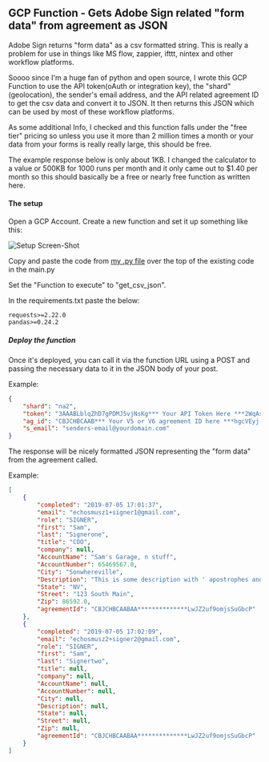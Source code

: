 ## GCP Function - Gets Adobe Sign related "form data" from agreement as JSON

Adobe Sign returns "form data" as a csv formatted string.  This is really a problem for use in things like MS flow, zappier, ifttt, nintex and other workflow platforms. 

Soooo since I'm a huge fan of python and open source, I wrote this GCP Function to use the API token(oAuth or integration key), the "shard"(geolocation), the sender's email address, and the API related agreement ID to get the csv data and convert it to JSON.  It then returns this JSON which can be used by most of these workflow platforms.

As some additional Info, I checked and this function falls under the "free tier" pricing so unless you use it more than 2 million times a month or your data from your forms is really really large, this should be free.

The example response below is only about 1KB.  I changed the calculator to a value or 500KB for 1000 runs per month and it only came out to $1.40 per month so this should basically be a free or nearly free function as written here.

#### The setup

Open a GCP Account.  Create a new function and set it up something like this:

![Setup Screen-Shot](https://www.evernote.com/shard/s517/sh/5fc307f9-b24e-4d8c-a494-f660c543862a/65be11a295780c42/res/140c36ab-0e6a-4544-beb1-9799a2675a44/skitch.png)

Copy and paste the code from [my .py file](https://github.com/skaboy71/Adobe-Sign-GCP-Functions-/blob/master/getFormDataCsvAs-JSON.py) over the top of the existing code in the main.py

Set the "Function to execute" to "get_csv_json".

In the requirements.txt paste the below:

```
requests>=2.22.0
pandas>=0.24.2
```

##### Deploy the function

Once it's deployed, you can call it via the function URL using a POST and passing the necessary data to it in the JSON body of your post.

Example:
```JSON
{
	"shard": "na2",
	"token": "3AAABLblqZhD7gPDMJ5vjNsKg*** Your API Token Here ***2WqAsaG1oYtllVLaHv9e",
	"ag_id": "CBJCHBCAAB*** Your V5 or V6 agreement ID here ***hgcVEyj-oI",
	"s_email": "senders-email@yourdomain.com"
}
```

The response will be nicely formatted JSON representing the "form data" from the agreement called.

Example:
```JSON
[
    {
        "completed": "2019-07-05 17:01:37",
        "email": "echosmusz1+signer1@gmail.com",
        "role": "SIGNER",
        "first": "Sam",
        "last": "Signerone",
        "title": "COO",
        "company": null,
        "AccountName": "Sam's Garage, n stuff",
        "AccountNumber": 65469567.0,
        "City": "Sonwhereville",
        "Description": "This is some description with ' apostrophes and , commas.",
        "State": "NV",
        "Street": "123 South Main",
        "Zip": 86592.0,
        "agreementId": "CBJCHBCAABAA**************LwJZ2uf9omjsSuGbcP"
    },
    {
        "completed": "2019-07-05 17:02:09",
        "email": "echosmusz2+signer2@gmail.com",
        "role": "SIGNER",
        "first": "Sam",
        "last": "Signertwo",
        "title": null,
        "company": null,
        "AccountName": null,
        "AccountNumber": null,
        "City": null,
        "Description": null,
        "State": null,
        "Street": null,
        "Zip": null,
        "agreementId": "CBJCHBCAABAA**************LwJZ2uf9omjsSuGbcP"
    }
]
```
